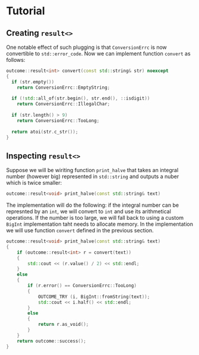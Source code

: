 # Tutorial



## Creating `result<>`

One notable effect of such plugging is that `ConversionErrc` is now convertible to `std::error_code`.
Now we can implement function `convert` as follows: 

```c++
outcome::result<int> convert(const std::string& str) noexcept
{
  if (str.empty())
    return ConversionErrc::EmptyString;
    
  if (!std::all_of(str.begin(), str.end(), ::isdigit))
    return ConversionErrc::IllegalChar;
    
  if (str.length() > 9)
    return ConversionErrc::TooLong;
  
  return atoi(str.c_str());
}
```

## Inspecting `result<>`

Suppose we will be wiriting function `print_halve` that takes an integral number (however big) represented in `std::string` and outputs a nuber which is twice smaller:


```c++
outcome::result<void> print_halve(const std::string& text)
```

The implementation will do the following: if the integral number can be represnted by an `int`, we will convert to `int` and use its arithmetical operations. If the number is too large, we will fall back to using a custom `BigInt` implementation taht needs to allocate memory. In the implementation we will use function `convert` defined in the previous section.

```c++
outcome::result<void> print_halve(const std::string& text)
{
    if (outcome::result<int> r = convert(text))
    {
        std::cout << (r.value() / 2) << std::endl;
    }
    else
    {
        if (r.error() == ConversionErrc::TooLong)
        {
            OUTCOME_TRY (i, BigInt::fromString(text));
            std::cout << i.half() << std::endl;
        }
        else
        {
            return r.as_void();
        }
    }
    return outcome::success();  
}
```
